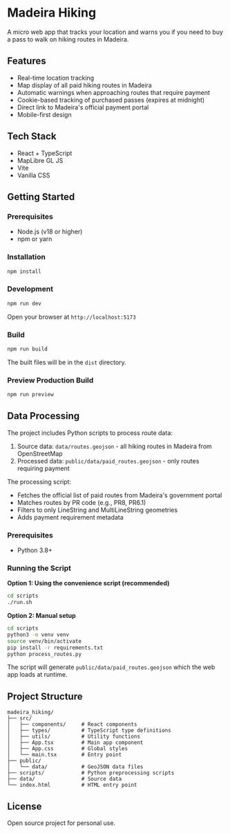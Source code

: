 # Madeira Hiking

A micro web app that tracks your location and warns you if you need to buy a pass to walk on hiking routes in Madeira.

## Features

- Real-time location tracking
- Map display of all paid hiking routes in Madeira
- Automatic warnings when approaching routes that require payment
- Cookie-based tracking of purchased passes (expires at midnight)
- Direct link to Madeira's official payment portal
- Mobile-first design

## Tech Stack

- React + TypeScript
- MapLibre GL JS
- Vite
- Vanilla CSS

## Getting Started

### Prerequisites

- Node.js (v18 or higher)
- npm or yarn

### Installation

```bash
npm install
```

### Development

```bash
npm run dev
```

Open your browser at `http://localhost:5173`

### Build

```bash
npm run build
```

The built files will be in the `dist` directory.

### Preview Production Build

```bash
npm run preview
```

## Data Processing

The project includes Python scripts to process route data:

1. Source data: `data/routes.geojson` - all hiking routes in Madeira from OpenStreetMap
2. Processed data: `public/data/paid_routes.geojson` - only routes requiring payment

The processing script:
- Fetches the official list of paid routes from Madeira's government portal
- Matches routes by PR code (e.g., PR8, PR6.1)
- Filters to only LineString and MultiLineString geometries
- Adds payment requirement metadata

### Prerequisites

- Python 3.8+

### Running the Script

**Option 1: Using the convenience script (recommended)**

```bash
cd scripts
./run.sh
```

**Option 2: Manual setup**

```bash
cd scripts
python3 -m venv venv
source venv/bin/activate
pip install -r requirements.txt
python process_routes.py
```

The script will generate `public/data/paid_routes.geojson` which the web app loads at runtime.

## Project Structure

```
madeira_hiking/
├── src/
│   ├── components/     # React components
│   ├── types/          # TypeScript type definitions
│   ├── utils/          # Utility functions
│   ├── App.tsx         # Main app component
│   ├── App.css         # Global styles
│   └── main.tsx        # Entry point
├── public/
│   └── data/           # GeoJSON data files
├── scripts/            # Python preprocessing scripts
├── data/               # Source data
└── index.html          # HTML entry point
```

## License

Open source project for personal use.

